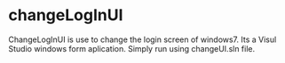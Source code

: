 # changeLogInUI
ChangeLogInUI is use to change the login screen of windows7.
Its a Visul Studio windows form aplication. Simply run using changeUI.sln file.
